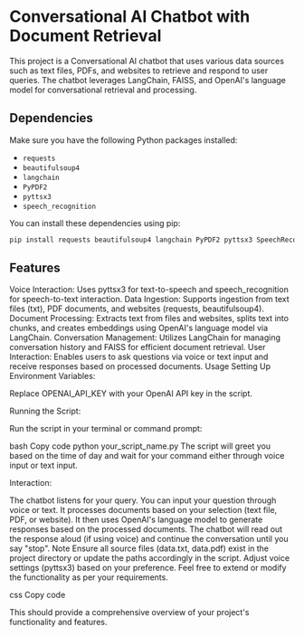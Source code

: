 # Conversational AI Chatbot with Document Retrieval

This project is a Conversational AI chatbot that uses various data sources such as text files, PDFs, and websites to retrieve and respond to user queries. The chatbot leverages LangChain, FAISS, and OpenAI's language model for conversational retrieval and processing.

## Dependencies

Make sure you have the following Python packages installed:

- `requests`
- `beautifulsoup4`
- `langchain`
- `PyPDF2`
- `pyttsx3`
- `speech_recognition`

You can install these dependencies using pip:

```bash
pip install requests beautifulsoup4 langchain PyPDF2 pyttsx3 SpeechRecognition
```
## Features
Voice Interaction: Uses pyttsx3 for text-to-speech and speech_recognition for speech-to-text interaction.
Data Ingestion: Supports ingestion from text files (txt), PDF documents, and websites (requests, beautifulsoup4).
Document Processing: Extracts text from files and websites, splits text into chunks, and creates embeddings using OpenAI's language model via LangChain.
Conversation Management: Utilizes LangChain for managing conversation history and FAISS for efficient document retrieval.
User Interaction: Enables users to ask questions via voice or text input and receive responses based on processed documents.
Usage
Setting Up Environment Variables:

Replace OPENAI_API_KEY with your OpenAI API key in the script.

Running the Script:

Run the script in your terminal or command prompt:

bash
Copy code
python your_script_name.py
The script will greet you based on the time of day and wait for your command either through voice input or text input.

Interaction:

The chatbot listens for your query.
You can input your question through voice or text.
It processes documents based on your selection (text file, PDF, or website).
It then uses OpenAI's language model to generate responses based on the processed documents.
The chatbot will read out the response aloud (if using voice) and continue the conversation until you say "stop".
Note
Ensure all source files (data.txt, data.pdf) exist in the project directory or update the paths accordingly in the script.
Adjust voice settings (pyttsx3) based on your preference.
Feel free to extend or modify the functionality as per your requirements.

css
Copy code

This should provide a comprehensive overview of your project's functionality and features.
